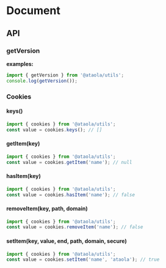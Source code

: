 # Document

## API

### getVersion

**examples:**

```javascript
import { getVersion } from '@ataola/utils';
console.log(getVersion());
```

### Cookies

#### keys()

```javascript
import { cookies } from '@ataola/utils';
const value = cookies.keys(); // []
```

#### getItem(key)

```javascript
import { cookies } from '@ataola/utils';
const value = cookies.getItem('name'); // null
```

#### hasItem(key)

```javascript
import { cookies } from '@ataola/utils';
const value = cookies.hasItem('name'); // false
```

#### removeItem(key, path, domain)

```javascript
import { cookies } from '@ataola/utils';
const value = cookies.removeItem('name'); // false
```

#### setItem(key, value, end, path, domain, secure)

```javascript
import { cookies } from '@ataola/utils';
const value = cookies.setItem('name', 'ataola'); // true
```
